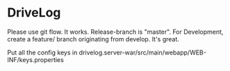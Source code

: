 DriveLog
=============================

Please use git flow. It works. Release-branch is "master". For Development, create a feature/ branch originating from develop. It's great.

Put all the config keys in drivelog.server-war/src/main/webapp/WEB-INF/keys.properties
